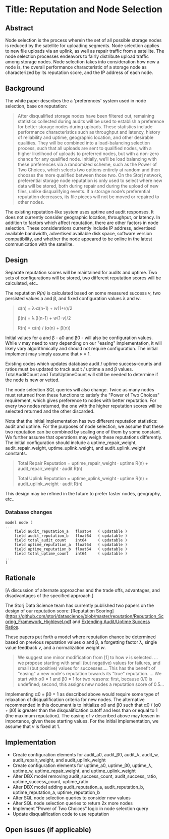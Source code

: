 # Title: Reputation and Node Selection

## Abstract

Node selection is the process wherein the set of all possible storage nodes is reduced by the satellite for uploading segments.  Node selection applies to new file uploads via an uplink, as well as repair traffic from a satellite.  The node selection processes endeavors to fairly distribute upload traffic among storage nodes.  Node selection takes into consideration how new a node is, the overall performance characteristic of a storage node as characterized by its reputation score, and the IP address of each node.

## Background

The white paper describes the a 'preferences' system used in node selection, base on reputation:

> After disqualified storage nodes have been filtered out, remaining statistics collected during audits will be used to establish a preference for better storage nodes during uploads. These statistics include performance characteristics such as throughput and latency, history of reliability and uptime, geographic location, and other desirable qualities. They will be combined into a load-balancing selection process, such that all uploads are sent to qualified nodes, with a higher likelihood of uploads to preferred nodes, but with a non-zero chance for any qualified node.  Initially, we’ll be load balancing with these preferences via a randomized scheme, such as the Power of Two Choices, which selects two options entirely at random and then chooses the more qualified between those two. On the Storj network, preferential storage node reputation is only used to select where new data will be stored, both during repair and during the upload of new files, unlike disqualifying events.  If a storage node’s preferential reputation decreases, its file pieces will not be moved or repaired to other nodes.

The existing reputation-like system uses uptime and audit responses.  It does not currently consider geographic location, throughput, or latency.  In addition to factors which affect reputation, there are other factors in node selection.  These considerations currently include IP address, advertised available bandwidth, advertised available disk space, software version compatibility, and whether the node appeared to be online in the latest communication with the satellite.


## Design

Separate reputation scores will be maintained for audits and uptime.  Two sets of configurations will be stored, two different reputation scores will be calculated, etc..  

The reputation _R(n)_ is calculated based on some measured success _v_, two persisted values a and β, and fixed configuration values λ and _w_.  

> α(n) = λ·α(n-1) + _w_(1+_v_)/2
>
> β(n) = λ·β(n-1) + _w_(1-_v_)/2
>
> R(n) = α(n) / (α(n) + β(n))

Initial values for a and β - a0 and β0 - will also be configuration values.  While _v_ may need to vary depending on our "easing" implementation, it will likely vary algorithmically and should not require configuration.  The initial implement may simply assume that _v_ = 1.

Existing codes which updates database audit / uptime success-counts and ratios must be updated to track audit / uptime a and β values.  TotalAuditCount and TotalUptimeCount will still be needed to determine if the node is new or vetted.

The node selection SQL queries will also change.  Twice as many nodes must returned from these functions to satisfy the "Power of Two Choices" requirement, which gives preference to nodes with better reputation.  For every two nodes returned, the one with the higher reputation scores will be selected returned and the other discarded.

Note that the initial implementation has two different reputation statistics:  audit and uptime.  For the purposes of node selection, we assume that these two reputation can be combined by scaling one of them by some constant.  We further assume that operations may weigh these reputations differently.  The initial configuration should include a uptime_repair_weight, audit_repair_weight, uptime_uplink_weight, and audit_uplink_weight constants.

> Total Repair Reputation = uptime_repair_weight · uptime R(n) + audit_repair_weight · audit R(n)
>
> Total Uplink Reputation = uptime_uplink_weight · uptime R(n) + audit_uplink_weight · audit R(n)

This design may be refined in the future to prefer faster nodes, geography, etc..

### Database changes

```DBX
model node (
...
	field audit_reputation_a   float64   ( updatable )
	field audit_reputation_b   float64   ( updatable )
	field total_audit_count    int64     ( updatable )
	field uptime_reputation_a  float64   ( updatable )
	field uptime_reputation_b  float64   ( updatable )
	field total_uptime_count   int64     ( updatable )
...
)
```

## Rationale

[A discussion of alternate approaches and the trade offs, advantages, and disadvantages of the specified approach.]

The Storj Data Science team has currently published two papers on the design of our reputation score:
[Reputation Scoring](https://github.com/storj/datascience/blob/master/reputation/Reputation_Scoring_Framework_Highlevel.pdf and [Extending Audit/Uptime Success Ratios](
https://github.com/storj/datascience/blob/master/reputation/extending%20ratios%20to%20reputation/extending%20ratios%20to%20reputation.pdf).  

These papers put forth a model where reputation chance be determined based on previous reputation values α and β, a forgetting factor λ, single value feedback _v_, and a normalization weight _w_.

> We suggest one minor modification from [1] to how _v_ is selected. ... we propose starting with small (but negative) values for failures, and small (but positive) values for successes.... This has the benefit of "easing" a new node's reputation towards its "true" reputation. ... We start with α0 = 1 and β0 = 1 for two reasons:  first, because 0/0 is undefined; second, this assigns new nodes a reputation score of 0.5...

Implementing α0 = β0 = 1 as described above would require some type of relaxation of disqualification criteria for new nodes.  The alternative recommended in this document is to initialize α0 and β0 such that α0 / (α0 + β0) is greater than the disqualification cutoff and less than or equal to 1 (the maximum reputation).  The easing of _v_ described above may lessen in importance, given these starting values.  For the initial implementation, we assume that _v_ is fixed at 1.

## Implementation

* Create configuration elements for audit_a0, audit_β0, audit_λ, audit_w, audit_repair_weight, and audit_uplink_weight
* Create configuration elements for uptime_a0, uptime_β0, uptime_λ, uptime_w, uptime_repair_weight, and uptime_uplink_weight
* Alter DBX model removing audit_success_count, audit_success_ratio, uptime_success_count, uptime_ratio
* Alter DBX model adding audit_reputation_a, audit_reputation_b, uptime_reputation_a, uptime_reputation_b
* Alter SQL node selection queries to consider new values
* Alter SQL node selection queries to return 2x more nodes
* Implement "Power of Two Choices" logic in node selection query
* Update disqualification code to use reputation


## Open issues (if applicable)

